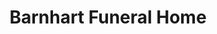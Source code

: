 ---
title: "Barnhart Funeral Home"
url: /greensburg/barnhart-funeral-home/
shop: funeral directors
---